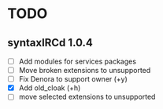 # TODO

## syntaxIRCd 1.0.4

 - [ ] Add modules for services packages
 - [ ] Move broken extensions to unsupported
 - [ ] Fix Denora to support owner (+y)
 - [X] Add old_cloak (+h)
 - [ ] move selected extensions to unsupported
